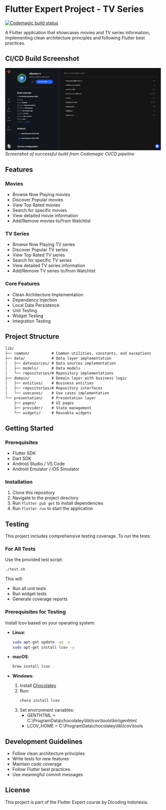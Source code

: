 # Flutter Expert Project - TV Series

[![Codemagic build status](https://api.codemagic.io/apps/67cf783638f44e239997e550/67cf783638f44e239997e54f/status_badge.svg)](https://codemagic.io/app/67cf783638f44e239997e550/67cf783638f44e239997e54f/latest_build)

A Flutter application that showcases movies and TV series information, implementing clean architecture principles and following Flutter best practices.

## CI/CD Build Screenshot

![Codemagic Build Screenshot](build_codemagic.png)
*Screenshot of successful build from Codemagic CI/CD pipeline*

## Features

### Movies
- Browse Now Playing movies
- Discover Popular movies
- View Top Rated movies
- Search for specific movies
- View detailed movie information
- Add/Remove movies to/from Watchlist

### TV Series
- Browse Now Playing TV series
- Discover Popular TV series
- View Top Rated TV series
- Search for specific TV series
- View detailed TV series information
- Add/Remove TV series to/from Watchlist

### Core Features
- Clean Architecture Implementation
- Dependency Injection
- Local Data Persistence
- Unit Testing
- Widget Testing
- Integration Testing

## Project Structure

```
lib/
├── common/          # Common utilities, constants, and exceptions
├── data/            # Data layer implementation
│   ├── datasources/ # Data sources implementation
│   ├── models/      # Data models
│   └── repositories/# Repository implementations
├── domain/          # Domain layer with business logic
│   ├── entities/    # Business entities
│   ├── repositories/# Repository interfaces
│   └── usecases/    # Use cases implementation
└── presentation/    # Presentation layer
    ├── pages/       # UI pages
    ├── provider/    # State management
    └── widgets/     # Reusable widgets
```

## Getting Started

### Prerequisites
- Flutter SDK
- Dart SDK
- Android Studio / VS Code
- Android Emulator / iOS Simulator

### Installation
1. Clone this repository
2. Navigate to the project directory
3. Run `flutter pub get` to install dependencies
4. Run `flutter run` to start the application

## Testing

This project includes comprehensive testing coverage. To run the tests:

### For All Tests
Use the provided test script:
```bash
./test.sh
```

This will:
- Run all unit tests
- Run widget tests
- Generate coverage reports

### Prerequisites for Testing

Install lcov based on your operating system:

- **Linux**:
  ```bash
  sudo apt-get update -qq -y
  sudo apt-get install lcov -y
  ```

- **macOS**:
  ```bash
  brew install lcov
  ```

- **Windows**:
  1. Install [Chocolatey](https://chocolatey.org/install)
  2. Run:
     ```bash
     choco install lcov
     ```
  3. Set environment variables:
     - GENTHTML = C:\ProgramData\chocolatey\lib\lcov\tools\bin\genhtml
     - LCOV_HOME = C:\ProgramData\chocolatey\lib\lcov\tools

## Development Guidelines

- Follow clean architecture principles
- Write tests for new features
- Maintain code coverage
- Follow Flutter best practices
- Use meaningful commit messages

## License

This project is part of the Flutter Expert course by Dicoding Indonesia.

